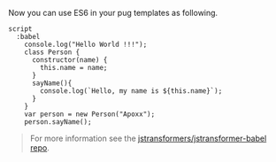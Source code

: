 Now you can use ES6 in your pug templates as following.

```pug
script
  :babel
    console.log("Hello World !!!");
    class Person {
      constructor(name) {
        this.name = name;
      }
      sayName(){
        console.log(`Hello, my name is ${this.name}`);
      }
    }
    var person = new Person("Apoxx");
    person.sayName();
```

<blockquote class="alert alert--info">
  <p>
    For more information see the <a href="https://github.com/jstransformers/jstransformer-babel">jstransformers/jstransformer-babel repo</a>.
  </p>
</blockquote>

